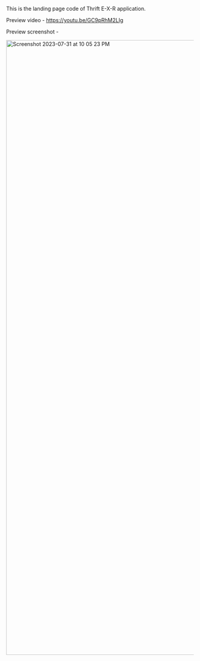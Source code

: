 This is the landing page code of Thrift E-X-R application.

Preview video - https://youtu.be/GC9pRhM2LIg

Preview screenshot - 

<img width="1649" alt="Screenshot 2023-07-31 at 10 05 23 PM" src="https://github.com/PmS-crypto/thrift-exr-landing-page/assets/62805485/daf1317f-4882-4418-a701-5d49fb6ae7b8">
